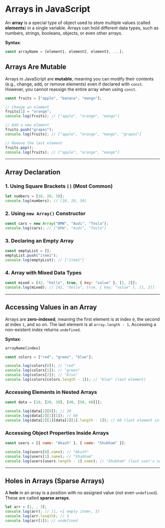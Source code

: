# Arrays in JavaScript

An **array** is a special type of object used to store multiple values (called **elements**) in a single variable. Arrays can hold different data types, such as numbers, strings, booleans, objects, or even other arrays.

**Syntax**:
```javascript
const arrayName = [element1, element2, element3, ...];
```

## Arrays Are Mutable
Arrays in JavaScript are **mutable**, meaning you can modify their contents (e.g., change, add, or remove elements) even if declared with `const`. However, you cannot reassign the entire array when using `const`.

```javascript
const fruits = ["apple", "banana", "mango"];

// Change an element
fruits[1] = "orange";
console.log(fruits); // ["apple", "orange", "mango"]

// Add a new element
fruits.push("grapes");
console.log(fruits); // ["apple", "orange", "mango", "grapes"]

// Remove the last element
fruits.pop();
console.log(fruits); // ["apple", "orange", "mango"]
```

---

## Array Declaration

### 1. Using Square Brackets `[]` (Most Common)
```javascript
let numbers = [10, 20, 30];
console.log(numbers); // [10, 20, 30]
```

### 2. Using `new Array()` Constructor
```javascript
const cars = new Array("BMW", "Audi", "Tesla");
console.log(cars); // ["BMW", "Audi", "Tesla"]
```

### 3. Declaring an Empty Array
```javascript
const emptyList = [];
emptyList.push("item1");
console.log(emptyList); // ["item1"]
```

### 4. Array with Mixed Data Types
```javascript
const mixed = [42, "hello", true, { key: "value" }, [1, 2]];
console.log(mixed); // [42, "hello", true, { key: "value" }, [1, 2]]
```

---

## Accessing Values in an Array
Arrays are **zero-indexed**, meaning the first element is at index `0`, the second at index `1`, and so on. The last element is at `array.length - 1`. Accessing a non-existent index returns `undefined`.

**Syntax**:
```javascript
arrayName[index]
```

```javascript
const colors = ["red", "green", "blue"];

console.log(colors[0]); // "red"
console.log(colors[1]); // "green"
console.log(colors[2]); // "blue"
console.log(colors[colors.length - 1]); // "blue" (last element)
```

### Accessing Elements in Nested Arrays
```javascript
const data = [10, [20, 30], [40, [50, 60]]];

console.log(data[1][0]); // 20
console.log(data[2][1][1]); // 60
console.log(data[2][1][data[2][1].length - 1]); // 60 (last element in nested array)
```

### Accessing Object Properties Inside Arrays
```javascript
const users = [{ name: "Akash" }, { name: "Shubham" }];

console.log(users[0].name); // "Akash"
console.log(users[1].name); // "Shubham"
console.log(users[users.length - 1].name); // "Shubham" (last user's name)
```

---

## Holes in Arrays (Sparse Arrays)
A **hole** in an array is a position with no assigned value (not even `undefined`). These are called **sparse arrays**.

```javascript
let arr = [1, , 3];
console.log(arr); // [1, <1 empty item>, 3]
console.log(arr.length); // 3
console.log(arr[1]); // undefined
```